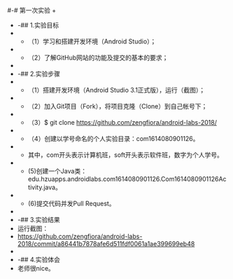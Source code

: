 #-# 第一次实验
 +
 + -## 1.实验目标
 + - （1）学习和搭建开发环境（Android Studio）；
 + - （2）了解GitHub网站的功能及提交的基本的要求；
 + 
 + -## 2.实验步骤
 + - （1）搭建开发环境（Android Studio 3.1正式版），运行（截图）；
 + - （2）加入Git项目（Fork），将项目克隆（Clone）到自己帐号下；
 + - （3）$ git clone https://github.com/zengfiora/android-labs-2018/
 + - （4）创建以学号命名的个人实验目录：com1614080901126。
 + - 其中，com开头表示计算机班，soft开头表示软件班，数字为个人学号。
 + -  (5)创建一个Java类：edu.hzuapps.androidlabs.com1614080901126.Com1614080901126Activity.java。
 + -  (6)提交代码并发Pull Request。
 + 
 + -## 3.实验结果
 + 运行截图：
 + https://github.com/zengfiora/android-labs-2018/commit/a86441b7878afe6d511fdf0061a1ae399699eb48
 +  
 + -## 4.实验体会
 + 老师很nice。
